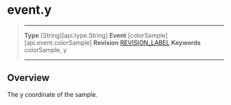 
# event.y

> --------------------- ------------------------------------------------------------------------------------------
> __Type__              [String][api.type.String]
> __Event__             [colorSample][api.event.colorSample]
> __Revision__          [REVISION_LABEL](REVISION_URL)
> __Keywords__          colorSample, y
> --------------------- ------------------------------------------------------------------------------------------

## Overview

The y coordinate of the sample.

